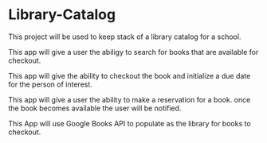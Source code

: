 # Library-Catalog

This project will be used to keep stack of a library catalog for a school.

This app will give a user the abiligy to search for books that are available for checkout.

This app will give the ability to checkout the book and initialize a due date for the person of interest.

This app will give a user the ability to make a reservation for a book. once the book becomes available the user will be notified.

This App will use Google Books API to populate as the library for books to checkout.

